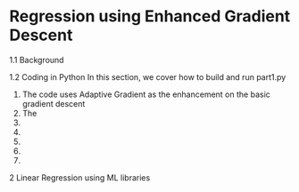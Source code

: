 # Regression using Enhanced Gradient Descent

1.1 Background

1.2 Coding in Python
In this section, we cover how to build and run part1.py

1. The code uses Adaptive Gradient as the enhancement on the basic gradient descent
2. The 
3. 
4. 
5. 
6. 
7. 

2 Linear Regression using ML libraries
